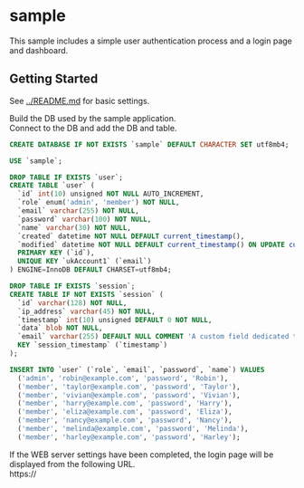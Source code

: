 # sample

This sample includes a simple user authentication process and a login page and dashboard.  


## Getting Started

See [../README.md](../README.md) for basic settings.  

Build the DB used by the sample application.  
Connect to the DB and add the DB and table.

```sql
CREATE DATABASE IF NOT EXISTS `sample` DEFAULT CHARACTER SET utf8mb4;

USE `sample`;

DROP TABLE IF EXISTS `user`;
CREATE TABLE `user` (
  `id` int(10) unsigned NOT NULL AUTO_INCREMENT,
  `role` enum('admin', 'member') NOT NULL,
  `email` varchar(255) NOT NULL,
  `password` varchar(100) NOT NULL,
  `name` varchar(30) NOT NULL,
  `created` datetime NOT NULL DEFAULT current_timestamp(),
  `modified` datetime NOT NULL DEFAULT current_timestamp() ON UPDATE current_timestamp(),
  PRIMARY KEY (`id`),
  UNIQUE KEY `ukAccount1` (`email`)
) ENGINE=InnoDB DEFAULT CHARSET=utf8mb4;

DROP TABLE IF EXISTS `session`;
CREATE TABLE IF NOT EXISTS `session` (
  `id` varchar(128) NOT NULL,
  `ip_address` varchar(45) NOT NULL,
  `timestamp` int(10) unsigned DEFAULT 0 NOT NULL,
  `data` blob NOT NULL,
  `email` varchar(255) DEFAULT NULL COMMENT 'A custom field dedicated to this sample application. The logged-in user name.',
  KEY `session_timestamp` (`timestamp`)
);

INSERT INTO `user` (`role`, `email`, `password`, `name`) VALUES
  ('admin', 'robin@example.com', 'password', 'Robin'),
  ('member', 'taylor@example.com', 'password', 'Taylor'),
  ('member', 'vivian@example.com', 'password', 'Vivian'),
  ('member', 'harry@example.com', 'password', 'Harry'),
  ('member', 'eliza@example.com', 'password', 'Eliza'),
  ('member', 'nancy@example.com', 'password', 'Nancy'),
  ('member', 'melinda@example.com', 'password', 'Melinda'),
  ('member', 'harley@example.com', 'password', 'Harley');
```

If the WEB server settings have been completed, the login page will be displayed from the following URL.  
https:\/\/<Your host name>